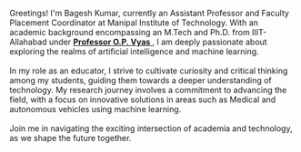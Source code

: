 Greetings! I'm Bagesh Kumar, currently an Assistant Professor and Faculty Placement Coordinator at Manipal Institute of Technology. With an academic background encompassing an M.Tech and Ph.D. from IIIT-Allahabad under <a href="https://www.linkedin.com/in/om-prakash-vyas-5a649a6/"> <b>Professor O.P. Vyas </b></a>  , I am deeply passionate about exploring the realms of artificial intelligence and machine learning.
<br />
<br />
In my role as an educator, I strive to cultivate curiosity and critical thinking among my students, guiding them towards a deeper understanding of technology. My research journey involves a commitment to advancing the field, with a focus on innovative solutions in areas such as Medical and autonomous vehicles using machine learning.
<br />
<br />
Join me in navigating the exciting intersection of academia and technology, as we shape the future together.
